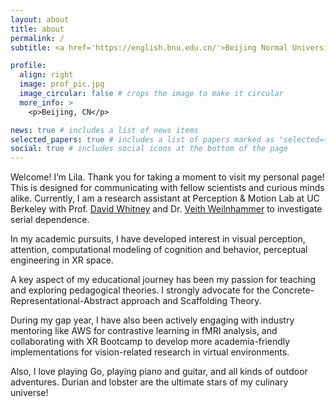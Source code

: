 ```yaml
---
layout: about
title: about
permalink: /
subtitle: <a href='https://english.bnu.edu.cn/'>Beijing Normal University</a>. Psychology Major. Vision Scientist. Teacher. Go Chess Player. Doll Designer.

profile:
  align: right
  image: prof_pic.jpg
  image_circular: false # crops the image to make it circular
  more_info: >
    <p>Beijing, CN</p>

news: true # includes a list of news items
selected_papers: true # includes a list of papers marked as "selected={true}"
social: true # includes social icons at the bottom of the page
---
```


Welcome! I’m Lila. Thank you for taking a moment to visit my personal page! This is designed for communicating with fellow scientists and curious minds alike. Currently, I am a research assistant at Perception & Motion Lab at UC Berkeley with Prof. [David Whitney](https://vcresearch.berkeley.edu/faculty/david-whitney) and Dr. [Veith Weilnhammer](https://veithweilnhammer.github.io/) to investigate serial dependence.

In my academic pursuits, I have developed interest in visual perception, attention, computational modeling of cognition and behavior, perceptual engineering in XR space. 

A key aspect of my educational journey has been my passion for teaching and exploring pedagogical theories. I strongly advocate for the Concrete-Representational-Abstract approach and Scaffolding Theory.

During my gap year, I have also been actively engaging with industry mentoring like AWS for contrastive learning in fMRI analysis, and collaborating with XR Bootcamp to develop more academia-friendly implementations for vision-related research in virtual environments.

Also, I love playing Go, playing piano and guitar, and all kinds of outdoor adventures. Durian and lobster are the ultimate stars of my culinary universe!
